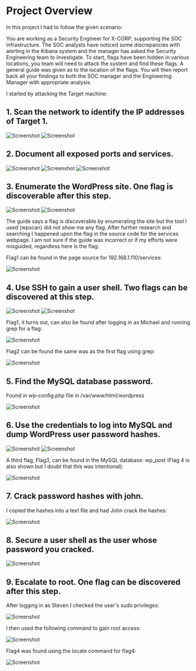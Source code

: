 # Project Overview

In this project I had to follow the given scenario:

You are working as a Security Engineer for X-CORP, supporting the SOC infrastructure. The SOC analysts have noticed some discrepancies with alerting in the Kibana system and the manager has asked the Security Engineering team to investigate.
To start, flags have been hidden in various locations, you team will need to attack the system and find these flags. A general guide was given as to the location of the flags.
You will then report back all your findings to both the SOC manager and the Engineering Manager with appropriate analysis.

I started by attacking the Target machine:

## 1. Scan the network to identify the IP addresses of Target 1.

![Screenshot](https://github.com/jmarti1226/cyber-sec/blob/main/RedTeamProject/Images/initial_nmap_results.png)
![Screenshot](https://github.com/jmarti1226/cyber-sec/blob/main/RedTeamProject/Images/initial_nmap_results2.png)

## 2. Document all exposed ports and services.

![Screenshot](https://github.com/jmarti1226/cyber-sec/blob/main/RedTeamProject/Images/vuln_scan.png)
![Screenshot](https://github.com/jmarti1226/cyber-sec/blob/main/RedTeamProject/Images/vuln_scan2.png)
![Screenshot](https://github.com/jmarti1226/cyber-sec/blob/main/RedTeamProject/Images/vuln_scan3.png)

## 3. Enumerate the WordPress site. One flag is discoverable after this step.

![Screenshot](https://github.com/jmarti1226/cyber-sec/blob/main/RedTeamProject/Images/wordpress_scan.png)
![Screenshot](https://github.com/jmarti1226/cyber-sec/blob/main/RedTeamProject/Images/wordpress_scan2.png)

The guide says a flag is discoverable by enumerating the site but the tool I used (wpscan) did not show me any flag. After further research and searching I happened upon the flag in the source code for the services webpage. I am not sure if the guide was incorrect or if my efforts were misguided, regardless here is the flag: 

Flag1 can be found in the page source for 192.168.1.110/services:

![Screenshot](https://github.com/jmarti1226/cyber-sec/blob/main/RedTeamProject/Images/flag1_pagesource.png)

## 4. Use SSH to gain a user shell. Two flags can be discovered at this step.

![Screenshot](https://github.com/jmarti1226/cyber-sec/blob/main/RedTeamProject/Images/hydra_michael.png)
![Screenshot](https://github.com/jmarti1226/cyber-sec/blob/main/RedTeamProject/Images/ssh_michael.png)

Flag1, it turns out, can also be found after logging in as Michael and running grep for a flag:

![Screenshot](https://github.com/jmarti1226/cyber-sec/blob/main/RedTeamProject/Images/flag1_grep.png)

Flag2 can be found the same was as the first flag using grep:

![Screenshot](https://github.com/jmarti1226/cyber-sec/blob/main/RedTeamProject/Images/flag2.png)


## 5. Find the MySQL database password.

Found in wp-config.php file in /var/www/html/wordpress

![Screenshot](https://github.com/jmarti1226/cyber-sec/blob/main/RedTeamProject/Images/MySQL_login.png)

## 6. Use the credentials to log into MySQL and dump WordPress user password hashes.

![Screenshot](https://github.com/jmarti1226/cyber-sec/blob/main/RedTeamProject/Images/logged_into_mysql.png)
![Screenshot](https://github.com/jmarti1226/cyber-sec/blob/main/RedTeamProject/Images/wp_hashes.png)

A third flag, Flag3, can be found in the MySQL database: wp_post (Flag 4 is also shown but I doubt that this was intentional):

![Screenshot](https://github.com/jmarti1226/cyber-sec/blob/main/RedTeamProject/Images/flag3.png)

## 7. Crack password hashes with john.

I copied the hashes into a text file and had John crack the hashes:

![Screenshot](https://github.com/jmarti1226/cyber-sec/blob/main/RedTeamProject/Images/john_output.png)

## 8. Secure a user shell as the user whose password you cracked.

![Screenshot](https://github.com/jmarti1226/cyber-sec/blob/main/RedTeamProject/Images/steven_elevated.png)

## 9. Escalate to root. One flag can be discovered after this step.

After logging in as Steven I checked the user's sudo privileges:

![Screenshot](https://github.com/jmarti1226/cyber-sec/blob/main/RedTeamProject/Images/sudo_priv.png)

I then used the following command to gain root access:

![Screenshot](https://github.com/jmarti1226/cyber-sec/blob/main/RedTeamProject/Images/python_root.png)

Flag4 was found using the locate command for flag4:

![Screenshot](https://github.com/jmarti1226/cyber-sec/blob/main/RedTeamProject/Images/flag4.png)